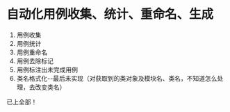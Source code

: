 # 自动化用例收集、统计、重命名、生成
1. 用例收集
2. 用例统计
3. 用例重命名
4. 用例去除标记
5. 用例标注出未完成用例
6. 类名格式化--最后未实现（对获取到的类对象及模块名、类名，不知道怎么处理，去改变类名）

已上全部！
